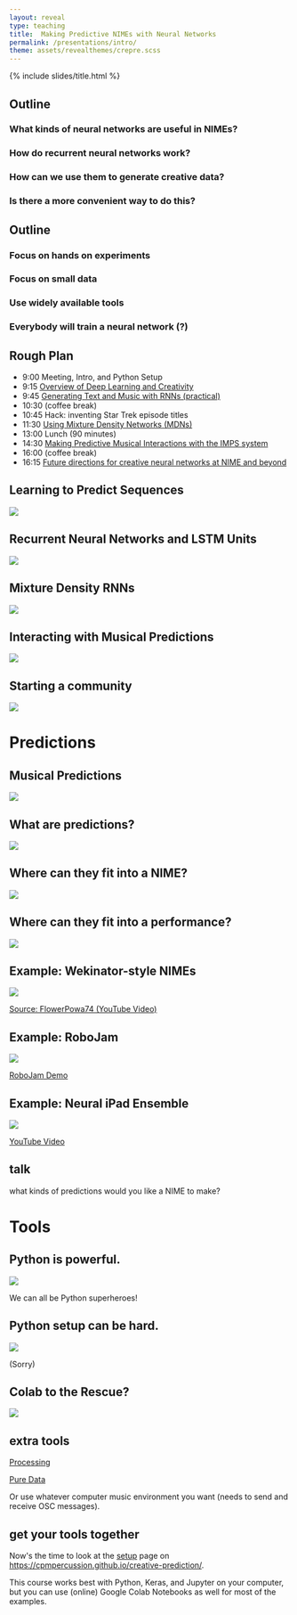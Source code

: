 ```yaml
---
layout: reveal
type: teaching
title:  Making Predictive NIMEs with Neural Networks
permalink: /presentations/intro/
theme: assets/revealthemes/crepre.scss
---
```


{% include slides/title.html %}


## Outline

### What kinds of neural networks are useful in NIMEs?

### How do recurrent neural networks work? <!-- .element: class="fragment" -->

### How can we use them to generate creative data? <!-- .element: class="fragment" -->

### Is there a more convenient way to do this? <!-- .element: class="fragment" -->

## Outline

### Focus on hands on experiments

### Focus on small data <!-- .element: class="fragment" -->

### Use widely available tools <!-- .element: class="fragment" -->

### Everybody will train a neural network (?) <!-- .element: class="fragment" -->


## Rough Plan

- 9:00 Meeting, Intro, and Python Setup
- 9:15 [Overview of Deep Learning and Creativity]({{site.baseurl}}/nime/#overview-dl-creativity)
- 9:45 [Generating Text and Music with RNNs (practical)]({{site.baseurl}}/nime/#generating-sequences)
- 10:30 (coffee break)
- 10:45 Hack: inventing Star Trek episode titles
- 11:30 [Using Mixture Density Networks (MDNs)]({{site.baseurl}}/nime/#mixture-density)
- 13:00 Lunch (90 minutes)
- 14:30 [Making Predictive Musical Interactions with the IMPS system]({{site.baseurl}}/nime/#making-predictive)
- 16:00 (coffee break)
- 16:15 [Future directions for creative neural networks at NIME and beyond]({{site.baseurl}}/nime/#future-directions)

## Learning to Predict Sequences

![]({{site.baseurl}}/assets/sequence-learning.png)


## Recurrent Neural Networks and LSTM Units

![]({{site.baseurl}}/assets/charRNN-arch.png)



## Mixture Density RNNs

![]({{site.baseurl}}/assets/imps/mdn-examples.jpg)

## Interacting with Musical Predictions

![]({{site.baseurl}}/assets/imps/predictive-interaction-motivation-hires.png)

## Starting a community

![]({{site.baseurl}}/assets/imps/imps-nimes-examples.jpg)

# Predictions

## Musical Predictions

![]({{site.baseurl}}/assets/intro/musical-performance-predictions.jpg)

## What are predictions?

![]({{site.baseurl}}/assets/intro/predictive-models-overview.png)

## Where can they fit into a NIME?

![]({{site.baseurl}}/assets/intro/interactive-music-model-rowe.png)

## Where can they fit into a performance?

![]({{site.baseurl}}/assets/intro/prediction-location.png)

## Example: Wekinator-style NIMEs

![]({{site.baseurl}}/assets/wekinator-example.jpg)

[Source: FlowerPowa74 (YouTube Video)](https://youtu.be/tcQpnV4ajLY)

## Example: RoboJam

![]({{site.baseurl}}/assets/robojam-interaction.png)

[RoboJam Demo](https://youtu.be/n2xSHoB2_uY)

## Example: Neural iPad Ensemble

![]({{site.baseurl}}/assets/neural-ipad-band-demo.jpg)

[YouTube Video](https://youtu.be/FpQCAd0zKiU)

## talk

what kinds of predictions would you like a NIME to make?

# Tools

## Python is powerful.

![](https://imgs.xkcd.com/comics/python.png)

We can all be Python superheroes! <!-- .element: class="fragment" -->

## Python setup can be hard.

![](https://imgs.xkcd.com/comics/python_environment.png)

(Sorry) <!-- .element: class="fragment" -->

## Colab to the Rescue?

![]({{site.baseurl}}/assets/colab.png)

## extra tools

[Processing](https://processing.org)

[Pure Data](https://puredata.info/downloads/pure-data)

Or use whatever computer music environment you want (needs to send and receive OSC messages).

## get your tools together

Now's the time to look at the [setup]({{site.baseurl}}/setup) page
on <https://cpmpercussion.github.io/creative-prediction/>.

This course works best with Python, Keras, and Jupyter on your computer, but you
can use (online) Google Colab Notebooks as well for most of the
examples.
